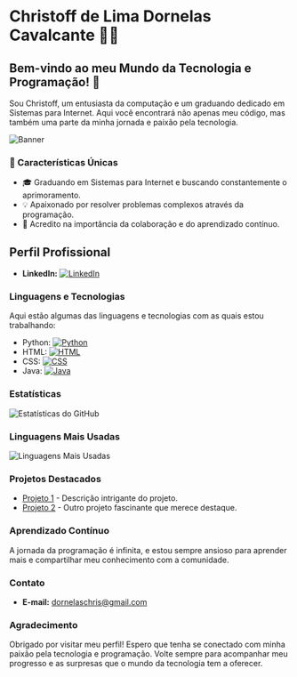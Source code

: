 # Christoff de Lima Dornelas Cavalcante 👨‍💻

## Bem-vindo ao meu Mundo da Tecnologia e Programação! 👋

Sou Christoff, um entusiasta da computação e um graduando dedicado em Sistemas para Internet. Aqui você encontrará não apenas meu código, mas também uma parte da minha jornada e paixão pela tecnologia.

![Banner](inserir_link_para_um_banner_personalizado_ou_logo)

### 🌟 Características Únicas

- 🎓 Graduando em Sistemas para Internet e buscando constantemente o aprimoramento.
- 💡 Apaixonado por resolver problemas complexos através da programação.
- 🚀 Acredito na importância da colaboração e do aprendizado contínuo.

## Perfil Profissional

- **LinkedIn:** [![LinkedIn](https://img.shields.io/badge/LinkedIn-0077B5?style=for-the-badge&logo=linkedin&logoColor=white)](https://www.linkedin.com/in/christoff-de-lima-dornelas-cavalcante-0b0486270/)

### Linguagens e Tecnologias

Aqui estão algumas das linguagens e tecnologias com as quais estou trabalhando:

- Python: [![Python](https://img.shields.io/badge/Python-3776AB?style=for-the-badge&logo=python&logoColor=white)](https://github.com/dornelxs/Python_Messias)
- HTML: [![HTML](https://img.shields.io/badge/HTML-239120?style=for-the-badge&logo=html5&logoColor=white)](https://github.com/dornelxs/HTML_Angelo)
- CSS: [![CSS](https://img.shields.io/badge/CSS3-1572B6?style=for-the-badge&logo=css3&logoColor=white)](https://github.com/dornelxs/Projetos_HTML.git)
- Java: [![Java](https://img.shields.io/badge/Java-ED8B00?style=for-the-badge&logo=openjdk&logoColor=white)](https://github.com/dornelxs/JAVA-Fernanda)

### Estatísticas

![Estatísticas do GitHub](https://github-readme-stats.vercel.app/api?username=dornelxs&show_icons=true&theme=tokyonight)

### Linguagens Mais Usadas

![Linguagens Mais Usadas](https://github-readme-stats.vercel.app/api/top-langs/?username=dornelxs)

### Projetos Destacados

- [Projeto 1]([https://projetohtml-angelo.netlify.app]) - Descrição intrigante do projeto.
- [Projeto 2]([https://github.com/dornelxs/JavaScript/tree/main/Projeto_fabryny/project_1]) - Outro projeto fascinante que merece destaque.

### Aprendizado Contínuo

A jornada da programação é infinita, e estou sempre ansioso para aprender mais e compartilhar meu conhecimento com a comunidade.

### Contato

- **E-mail:** dornelaschris@gmail.com

### Agradecimento

Obrigado por visitar meu perfil! Espero que tenha se conectado com minha paixão pela tecnologia e programação. Volte sempre para acompanhar meu progresso e as surpresas que o mundo da tecnologia tem a oferecer.

